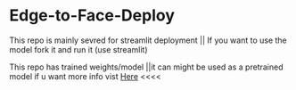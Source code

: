 # Edge-to-Face-Deploy
This repo is mainly sevred for streamlit deployment || If you want to use the model fork it and run it (use streamlit)

This repo has trained weights/model ||it can might be used as a pretrained model if u want more info vist [Here](https://github.com/PluzNtp/Edge-to-Face) <<<<
